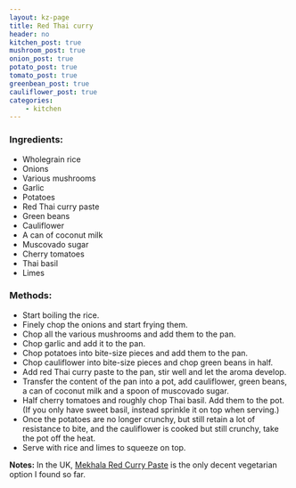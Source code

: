 ```yaml
---
layout: kz-page
title: Red Thai curry
header: no
kitchen_post: true
mushroom_post: true
onion_post: true
potato_post: true
tomato_post: true
greenbean_post: true
cauliflower_post: true
categories:
    - kitchen
---
```


### Ingredients:

* Wholegrain rice
* Onions
* Various mushrooms
* Garlic
* Potatoes 
* Red Thai curry paste
* Green beans
* Cauliflower
* A can of coconut milk
* Muscovado sugar
* Cherry tomatoes
* Thai basil
* Limes

### Methods:

* Start boiling the rice.
* Finely chop the onions and start frying them.
* Chop all the various mushrooms and add them to the pan.
* Chop garlic and add it to the pan.
* Chop potatoes into bite-size pieces and add them to the pan.
* Chop cauliflower into bite-size pieces and chop green beans in half.
* Add red Thai curry paste to the pan, stir well and let the aroma develop.
* Transfer the content of the pan into a pot, add cauliflower, green beans, a can of coconut milk and a spoon of muscovado sugar.
* Half cherry tomatoes and roughly chop Thai basil. Add them to the pot. (If you only have sweet basil, instead sprinkle it on top when serving.)
* Once the potatoes are no longer crunchy, but still retain a lot of resistance to bite, and the cauliflower is cooked but still crunchy, take the pot off the heat.
* Serve with rice and limes to squeeze on top.

**Notes:** In the UK, [Mekhala Red Curry Paste](https://www.planetorganic.com/products/mekhala-red-curry-paste-100g) is the only decent vegetarian option I found so far.
